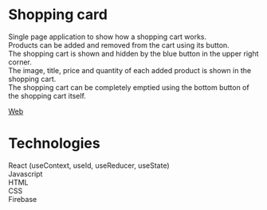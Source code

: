 # Shopping card

Single page application to show how a shopping cart works.<br>
Products can be added and removed from the cart using its button.<br>
The shopping cart is shown and hidden by the blue button in the upper right corner.<br>
The image, title, price and quantity of each added product is shown in the shopping cart.<br>
The shopping cart can be completely emptied using the bottom button of the shopping cart itself.<br>

[Web](https://react-vite-shopping-cart.web.app)

# Technologies

React (useContext, useId, useReducer, useState)<br>
Javascript<br>
HTML<br>
CSS<br>
Firebase<br>